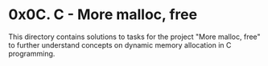 # 0x0C. C - More malloc, free
This directory contains solutions to tasks for the project "More malloc, free" to further understand concepts on dynamic memory allocation in C programming.
